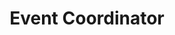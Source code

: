 ---
path: "/team/jake-martin"
order: 10
name: "Jake Martin"
title: "Event Coordinator"
photo: "/images/volunteers/jake.jpg"
facebook: "https://www.facebook.com/jakekristin"
instagram: "https://www.instagram.com/jake_m84/"
category: "Team"
---